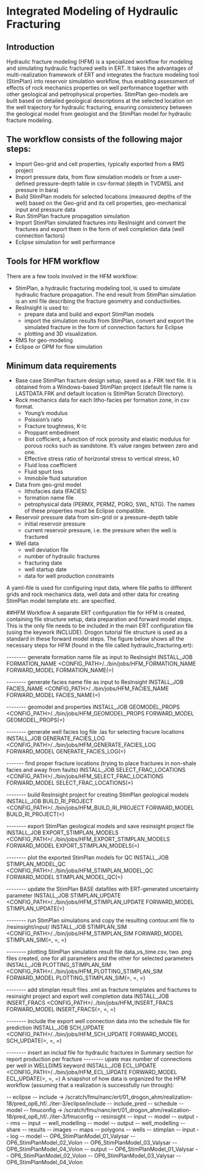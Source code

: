 # Integrated Modeling of Hydraulic Fracturing
## Introduction
Hydraulic fracture modeling (HFM) is a specialized workflow for modeling and simulating hydraulic fractured wells in ERT. It takes the advantages of multi-realization framework of ERT and integrates the fracture modeling tool (StimPlan) into reservoir simulation workflow, thus enabling assessment of effects of rock mechanics properties on well performance together with other geological and petrophysical properties. StimPlan geo-models are built based on detailed geological descriptions at the selected location on the well trajectory for hydraulic fracturing, ensuring consistency between the geological model from geologist and the StimPlan model for hydraulic fracture modeling.
## The workflow consists of the following major steps:
- Import Geo-grid and cell properties, typically exported from a RMS project
- Import pressure data, from flow simulation models or from a user-defined pressure-depth table in csv-format (depth in TVDMSL and pressure in bara)
- Build StimPlan models for selected locations (measured depths of the well) based on the Geo-grid and its cell properties, geo-mechanical input and pressure data
- Run StimPlan fracture propagation simulation
- Import StimPlan simulated fractures into ResInsight and convert the fractures and export them in the form of well completion data (well connection factors)
- Eclipse simulation for well performance
## Tools for HFM workflow
There are a few tools involved in the HFM workflow:
- StimPlan, a hydraulic fracturing modeling tool, is used to simulate hydraulic fracture propagation. The end result from StimPlan simulation is an xml file describing the fracture geometry and conductivities.
- ResInsight is used to:
  - prepare data and build and export StimPlan models
  - import the simulation results from StimPlan, convert and export the simulated fracture in the form of connection factors for Eclipse
  - plotting and 3D visualization.
- RMS for geo-modeling
- Eclipse or OPM for flow simulation
## Minimum data requirements
- Base case StimPlan fracture design setup, saved as a .FRK text file. It is obtained from a Windows-based StimPlan project (default file name is LASTDATA.FRK and default location is StimPlan Scratch Directory).
- Rock mechanics data for each litho-facies per formation zone, in csv format.
  - Young’s modulus
  - Poission’s ratio
  - Fracture toughness, K-Ic
  - Proppant embedment
  - Biot cofficient, a function of rock porosity and elastic modulus for porous rocks such as sandstone. It’s value ranges between zero and one.
  - Effective stress ratio of horizontal stress to vertical stress, k0
  - Fluid loss coefficient
  - Fluid spurt loss
  - Immobile fluid saturation
- Data from geo-grid model
  - lithofacies data (FACIES)
  - formation name file
  - petrophysical data (PERMX, PERMZ, PORO, SWL, NTG). The names of these properties must be Eclipse compatible.
- Reservoir pressure data from sim-grid or a pressure-depth table
  - initial reservoir pressure
  - current reservoir pressure, i.e. the pressure when the well is fractured
- Well data
  - well deviation file
  - number of hydraulic fractures
  - fracturing date
  - well startup date
  - data for well production constraints
    
A yaml-file is used for configuring input data, where file paths to different grids and rock mechanics data, well data and other data for creating StimPlan model template etc. are specified.

##HFM Workflow
A separate ERT configuration file for HFM is created, containing file structure setup, data preparation and forward model steps. This is the only file needs to be included in the main ERT configuration file (using the keywork INCLUDE). Drogon tutorial file structure is used as a standard in these forward model steps. The figure below shows all the necessary steps for HFM (found in the file called hydraulic_fracturing.ert):

-------- generate formation name file as input to ResInsight
INSTALL_JOB      FORMATION_NAME   <CONFIG_PATH>/../bin/jobs/HFM_FORMATION_NAME
FORWARD_MODEL    FORMATION_NAME(<RUNPATH>=<RUNPATH>)

-------- generate facies name file as input to ResInsight
INSTALL_JOB      FACIES_NAME   <CONFIG_PATH>/../bin/jobs/HFM_FACIES_NAME
FORWARD_MODEL    FACIES_NAME(<RUNPATH>=<RUNPATH>)

-------- geomodel and properties
INSTALL_JOB      GEOMODEL_PROPS   <CONFIG_PATH>/../bin/jobs/HFM_GEOMODEL_PROPS
FORWARD_MODEL    GEOMODEL_PROPS(<RUNPATH>=<RUNPATH>)

-------- generate well facies log file .las for selecting fracure locations
INSTALL_JOB      GENERATE_FACIES_LOG   <CONFIG_PATH>/../bin/jobs/HFM_GENERATE_FACIES_LOG
FORWARD_MODEL    GENERATE_FACIES_LOG(<RUNPATH>=<RUNPATH>)

------- find proper fracture locations (trying to place fractures in non-shale facies and away from faults)
INSTALL_JOB      SELECT_FRAC_LOCATIONS   <CONFIG_PATH>/../bin/jobs/HFM_SELECT_FRAC_LOCATIONS
FORWARD_MODEL    SELECT_FRAC_LOCATIONS(<RUNPATH>=<RUNPATH>)

-------- build ResInsight project for creating StimPlan geological models
INSTALL_JOB      BUILD_RI_PROJECT  <CONFIG_PATH>/../bin/jobs/HFM_BUILD_RI_PROJECT
FORWARD_MODEL    BUILD_RI_PROJECT(<RUNPATH>=<RUNPATH>)

-------- export StimPlan geological models and  save resinsight project file
INSTALL_JOB      EXPORT_STIMPLAN_MODELS  <CONFIG_PATH>/../bin/jobs/HFM_EXPORT_STIMPLAN_MODELS
FORWARD_MODEL    EXPORT_STIMPLAN_MODELS(<RUNPATH>=<RUNPATH>)

-------- plot the exported StimPlan models for QC
INSTALL_JOB      STIMPLAN_MODEL_QC  <CONFIG_PATH>/../bin/jobs/HFM_STIMPLAN_MODEL_QC
FORWARD_MODEL    STIMPLAN_MODEL_QC(<RUNPATH>=<RUNPATH>)

-------- update the StimPlan BASE datafiles with ERT-generated uncertainty parameter
INSTALL_JOB      STIMPLAN_UPDATE  <CONFIG_PATH>/../bin/jobs/HFM_STIMPLAN_UPDATE
FORWARD_MODEL    STIMPLAN_UPDATE(<RUNPATH>=<RUNPATH>)

-------- run StimPlan simulations and copy the resulting contour.xml file to /resinsight/input/
INSTALL_JOB      STIMPLAN_SIM        <CONFIG_PATH>/../bin/jobs/HFM_STIMPLAN_SIM
FORWARD_MODEL    STIMPLAN_SIM(<IENS>=<IENS>, <ITER>=<ITER>, <RUNPATH>=<RUNPATH>)

-------- plotting StimPlan simulation result file data_vs_time.csv, two .png files created, one for all parameters and the other for selected parameters
INSTALL_JOB      PLOTTING_STIMPLAN_SIM  <CONFIG_PATH>/../bin/jobs/HFM_PLOTTING_STIMPLAN_SIM
FORWARD_MODEL    PLOTTING_STIMPLAN_SIM(<IENS>=<IENS>, <ITER>=<ITER>, <RUNPATH>=<RUNPATH>)

-------- add stimplan result files .xml as fracture templates and fractures to resinsight project and export well completion data
INSTALL_JOB      INSERT_FRACS   <CONFIG_PATH>/../bin/jobs/HFM_INSERT_FRACS
FORWARD_MODEL    INSERT_FRACS(<IENS>=<IENS>, <ITER>=<ITER>, <RUNPATH>=<RUNPATH>)

-------- include the export well connection data into the schedule file for prediction
INSTALL_JOB      SCH_UPDATE   <CONFIG_PATH>/../bin/jobs/HFM_SCH_UPDATE
FORWARD_MODEL    SCH_UPDATE(<IENS>=<IENS>, <ITER>=<ITER>, <RUNPATH>=<RUNPATH>)

-------- insert an includ file for hydraulic fractures in Summary section for report production per fracture
-------- upate max number of connections per well in WELLDIMS keyword
INSTALL_JOB      ECL_UPDATE <CONFIG_PATH>/../bin/jobs/HFM_ECL_UPDATE
FORWARD_MODEL    ECL_UPDATE(<IENS>=<IENS>, <ITER>=<ITER>, <RUNPATH>=<RUNPATH>)
A snapshot of how data is organized for the HFM workflow (assuming that a realization is successfully run through):

-- eclipse
   -- include -> /scratch/fmu/nanc/ert/01_drogon_ahm/realization-18/pred_op6_hf/../iter-3/eclipse/include
   -- include_pred
      -- schedule
   -- model
-- fmuconfig -> /scratch/fmu/nanc/ert/01_drogon_ahm/realization-18/pred_op6_hf/../iter-3/fmuconfig
-- resinsight
   -- input
   -- model
   -- output
-- rms
   -- input
      -- well_modelling
   -- model
   -- output
      -- well_modelling
-- share
   -- results
       -- images
       -- maps
       -- polygons
       -- wells
-- stimplan
   -- input
   -- log
   -- model
      -- OP6_StimPlanModel_01_Valysar
      -- OP6_StimPlanModel_02_Volon
      -- OP6_StimPlanModel_03_Valysar
      -- OP6_StimPlanModel_04_Volon
   -- output
      -- OP6_StimPlanModel_01_Valysar
      -- OP6_StimPlanModel_02_Volon
      -- OP6_StimPlanModel_03_Valysar
      -- OP6_StimPlanModel_04_Volon
